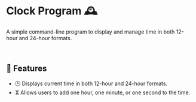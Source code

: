 # Clock Program 🕰️

A simple command-line program to display and manage time in both 12-hour and 24-hour formats.

<br/>

## 🚀 Features
- 🕒 Displays current time in both 12-hour and 24-hour formats.
- ⏳ Allows users to add one hour, one minute, or one second to the time.
